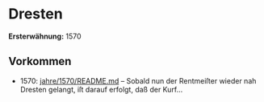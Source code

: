 # Dresten

**Ersterwähnung:** 1570

## Vorkommen
- 1570: [jahre/1570/README.md](../jahre/1570/README.md) – Sobald nun der Rentmeiſter wieder nah
Dresten gelangt, iſt darauf erfolgt, daß der Kurf...
